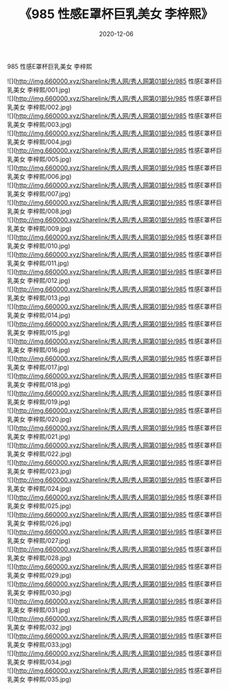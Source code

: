 ﻿---
layout: post
title:  《985 性感E罩杯巨乳美女 李梓熙》
date:   2020-12-06
img: http://img.660000.xyz/Sharelink/秀人网/秀人网第01部分/985 性感E罩杯巨乳美女 李梓熙/000.jpg
categories: [美女, 清纯, 唯美]
---

985 性感E罩杯巨乳美女 李梓熙

  ![](http://img.660000.xyz/Sharelink/秀人网/秀人网第01部分/985 性感E罩杯巨乳美女 李梓熙/001.jpg) <br> ![](http://img.660000.xyz/Sharelink/秀人网/秀人网第01部分/985 性感E罩杯巨乳美女 李梓熙/002.jpg) <br> ![](http://img.660000.xyz/Sharelink/秀人网/秀人网第01部分/985 性感E罩杯巨乳美女 李梓熙/003.jpg) <br> ![](http://img.660000.xyz/Sharelink/秀人网/秀人网第01部分/985 性感E罩杯巨乳美女 李梓熙/004.jpg) <br> ![](http://img.660000.xyz/Sharelink/秀人网/秀人网第01部分/985 性感E罩杯巨乳美女 李梓熙/005.jpg) <br> ![](http://img.660000.xyz/Sharelink/秀人网/秀人网第01部分/985 性感E罩杯巨乳美女 李梓熙/006.jpg) <br> ![](http://img.660000.xyz/Sharelink/秀人网/秀人网第01部分/985 性感E罩杯巨乳美女 李梓熙/007.jpg) <br> ![](http://img.660000.xyz/Sharelink/秀人网/秀人网第01部分/985 性感E罩杯巨乳美女 李梓熙/008.jpg) <br> ![](http://img.660000.xyz/Sharelink/秀人网/秀人网第01部分/985 性感E罩杯巨乳美女 李梓熙/009.jpg) <br> ![](http://img.660000.xyz/Sharelink/秀人网/秀人网第01部分/985 性感E罩杯巨乳美女 李梓熙/010.jpg) <br> ![](http://img.660000.xyz/Sharelink/秀人网/秀人网第01部分/985 性感E罩杯巨乳美女 李梓熙/011.jpg) <br> ![](http://img.660000.xyz/Sharelink/秀人网/秀人网第01部分/985 性感E罩杯巨乳美女 李梓熙/012.jpg) <br> ![](http://img.660000.xyz/Sharelink/秀人网/秀人网第01部分/985 性感E罩杯巨乳美女 李梓熙/013.jpg) <br> ![](http://img.660000.xyz/Sharelink/秀人网/秀人网第01部分/985 性感E罩杯巨乳美女 李梓熙/014.jpg) <br> ![](http://img.660000.xyz/Sharelink/秀人网/秀人网第01部分/985 性感E罩杯巨乳美女 李梓熙/015.jpg) <br> ![](http://img.660000.xyz/Sharelink/秀人网/秀人网第01部分/985 性感E罩杯巨乳美女 李梓熙/016.jpg) <br> ![](http://img.660000.xyz/Sharelink/秀人网/秀人网第01部分/985 性感E罩杯巨乳美女 李梓熙/017.jpg) <br> ![](http://img.660000.xyz/Sharelink/秀人网/秀人网第01部分/985 性感E罩杯巨乳美女 李梓熙/018.jpg) <br> ![](http://img.660000.xyz/Sharelink/秀人网/秀人网第01部分/985 性感E罩杯巨乳美女 李梓熙/019.jpg) <br> ![](http://img.660000.xyz/Sharelink/秀人网/秀人网第01部分/985 性感E罩杯巨乳美女 李梓熙/020.jpg) <br> ![](http://img.660000.xyz/Sharelink/秀人网/秀人网第01部分/985 性感E罩杯巨乳美女 李梓熙/021.jpg) <br> ![](http://img.660000.xyz/Sharelink/秀人网/秀人网第01部分/985 性感E罩杯巨乳美女 李梓熙/022.jpg) <br> ![](http://img.660000.xyz/Sharelink/秀人网/秀人网第01部分/985 性感E罩杯巨乳美女 李梓熙/023.jpg) <br> ![](http://img.660000.xyz/Sharelink/秀人网/秀人网第01部分/985 性感E罩杯巨乳美女 李梓熙/024.jpg) <br> ![](http://img.660000.xyz/Sharelink/秀人网/秀人网第01部分/985 性感E罩杯巨乳美女 李梓熙/025.jpg) <br> ![](http://img.660000.xyz/Sharelink/秀人网/秀人网第01部分/985 性感E罩杯巨乳美女 李梓熙/026.jpg) <br> ![](http://img.660000.xyz/Sharelink/秀人网/秀人网第01部分/985 性感E罩杯巨乳美女 李梓熙/027.jpg) <br> ![](http://img.660000.xyz/Sharelink/秀人网/秀人网第01部分/985 性感E罩杯巨乳美女 李梓熙/028.jpg) <br> ![](http://img.660000.xyz/Sharelink/秀人网/秀人网第01部分/985 性感E罩杯巨乳美女 李梓熙/029.jpg) <br> ![](http://img.660000.xyz/Sharelink/秀人网/秀人网第01部分/985 性感E罩杯巨乳美女 李梓熙/030.jpg) <br> ![](http://img.660000.xyz/Sharelink/秀人网/秀人网第01部分/985 性感E罩杯巨乳美女 李梓熙/031.jpg) <br> ![](http://img.660000.xyz/Sharelink/秀人网/秀人网第01部分/985 性感E罩杯巨乳美女 李梓熙/032.jpg) <br> ![](http://img.660000.xyz/Sharelink/秀人网/秀人网第01部分/985 性感E罩杯巨乳美女 李梓熙/033.jpg) <br> ![](http://img.660000.xyz/Sharelink/秀人网/秀人网第01部分/985 性感E罩杯巨乳美女 李梓熙/034.jpg) <br> ![](http://img.660000.xyz/Sharelink/秀人网/秀人网第01部分/985 性感E罩杯巨乳美女 李梓熙/035.jpg) <br>